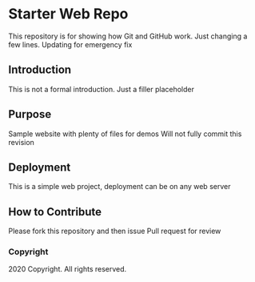 # Starter Web Repo

This repository is for showing how Git and GitHub work. 
Just changing a few lines. Updating for emergency fix

## Introduction
This is not a formal introduction. Just a filler placeholder

## Purpose

Sample website with plenty of files for demos
Will not fully commit this revision

## Deployment
This is a simple web project, deployment can be on any web server

## How to Contribute

Please fork this repository and then issue Pull request for review

### Copyright
2020 Copyright. All rights reserved.